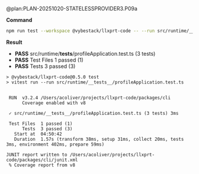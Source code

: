 @plan:PLAN-20251020-STATELESSPROVIDER3.P09a

**Command**
```bash
npm run test --workspace @vybestack/llxprt-code -- --run src/runtime/__tests__/profileApplication.test.ts
```

**Result**
- **PASS** src/runtime/__tests__/profileApplication.test.ts (3 tests)
- **PASS** Test Files 1 passed (1)
- **PASS** Tests 3 passed (3)

```text
> @vybestack/llxprt-code@0.5.0 test
> vitest run --run src/runtime/__tests__/profileApplication.test.ts


 RUN  v3.2.4 /Users/acoliver/projects/llxprt-code/packages/cli
      Coverage enabled with v8

 ✓ src/runtime/__tests__/profileApplication.test.ts (3 tests) 3ms

 Test Files  1 passed (1)
      Tests  3 passed (3)
   Start at  04:50:42
   Duration  1.57s (transform 38ms, setup 31ms, collect 20ms, tests 3ms, environment 402ms, prepare 59ms)

JUNIT report written to /Users/acoliver/projects/llxprt-code/packages/cli/junit.xml
 % Coverage report from v8
```

